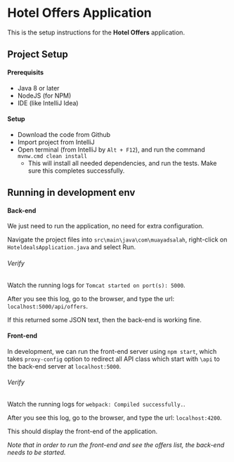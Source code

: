 # Hotel Offers Application
This is the setup instructions for the **Hotel Offers** application.

## Project Setup
#### Prerequisits
- Java 8 or later
- NodeJS (for NPM)
- IDE (like IntelliJ Idea)

#### Setup
- Download the code from Github
- Import project from IntelliJ
- Open terminal (from IntelliJ by `Alt + F12`), and run the command `mvnw.cmd clean install`
    - This will install all needed dependencies, and run the tests. Make sure this completes successfully.


## Running in development env 
#### Back-end
We just need to run the application, no need for extra configuration.

Navigate the project files into `src\main\java\com\muayadsalah`, right-click on `HoteldealsApplication.java` and select Run.

###### Verify
Watch the running logs for `Tomcat started on port(s): 5000`. 

After you see this log, go to the browser, and type the url: `localhost:5000/api/offers`. 

If this returned some JSON text, then the back-end is working fine.

#### Front-end
In development, we can run the front-end server using `npm start`, which takes `proxy-config` option to redirect all API class which start with `\api` to the back-end server at `localhost:5000`.

###### Verify
Watch the running logs for `webpack: Compiled successfully.`.

After you see this log, go to the browser, and type the url: `localhost:4200`.

This should display the front-end of the application.

*Note that in order to run the front-end and see the offers list, the back-end needs to be started.*
